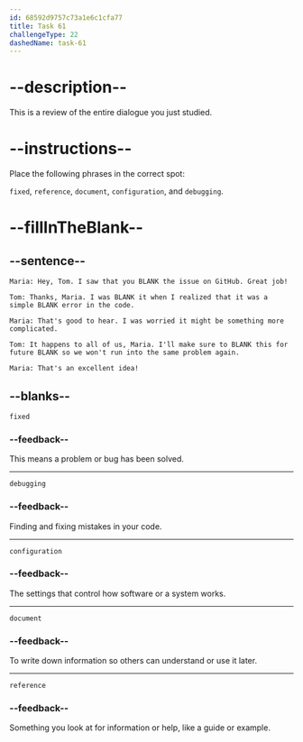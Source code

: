 ```yaml
---
id: 68592d9757c73a1e6c1cfa77
title: Task 61
challengeType: 22
dashedName: task-61
---
```


<!-- REVIEW -->

# --description--

This is a review of the entire dialogue you just studied.

# --instructions--

Place the following phrases in the correct spot:

`fixed`, `reference`, `document`, `configuration`, and `debugging`.

# --fillInTheBlank--

## --sentence--

`Maria: Hey, Tom. I saw that you BLANK the issue on GitHub. Great job!`

`Tom: Thanks, Maria. I was BLANK it when I realized that it was a simple BLANK error in the code.`

`Maria: That's good to hear. I was worried it might be something more complicated.`

`Tom: It happens to all of us, Maria. I'll make sure to BLANK this for future BLANK so we won't run into the same problem again.`

`Maria: That's an excellent idea!`

## --blanks--

`fixed`

### --feedback--

This means a problem or bug has been solved.

---

`debugging`

### --feedback--

Finding and fixing mistakes in your code.

---

`configuration`

### --feedback--

The settings that control how software or a system works.

---

`document`

### --feedback--

To write down information so others can understand or use it later.

---

`reference`

### --feedback--

Something you look at for information or help, like a guide or example.

